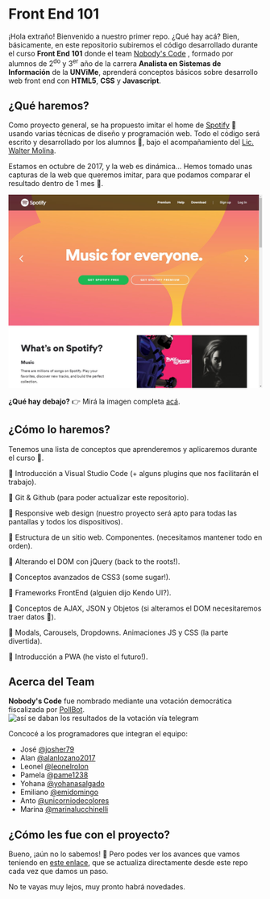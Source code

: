 Front End 101
============
¡Hola extraño! Bienvenido a nuestro primer repo. ¿Qué hay acá? Bien, básicamente, en este repositorio subiremos el código desarrollado durante el curso **Front End 101** donde el team [Nobody's Code](https://github.com/orgs/UNViMe/teams/nobody-s-code/members) , formado por alumnos de 2<sup>do</sup> y 3<sup>er</sup> año de la carrera **Analista en Sistemas de Información** de la **UNViMe**, aprenderá conceptos básicos sobre desarrollo web front end con **HTML5**,  **CSS** y **Javascript**.

¿Qué haremos?
-------------
Como proyecto general, se ha propuesto imitar el home de [Spotify](spotify.com) :musical_note: usando varias técnicas de diseño y programación web. Todo el código será escrito y desarrollado por los alumnos :muscle:, bajo el acompañamiento del [Lic. Walter Molina](https://github.com/waltermolina).

Estamos en octubre de 2017, y la web es dinámica... Hemos tomado unas capturas de la web que queremos imitar, para que podamos comparar el resultado dentro de 1 mes :calendar:.

![así se ve la web de Spotify](https://raw.githubusercontent.com/UNViMe/FrontEnd-101/master/Spotify20171018/spotify1PC.jpg)

**¿Qué hay debajo?** :point_right: Mirá la imagen completa [acá](https://raw.githubusercontent.com/UNViMe/FrontEnd-101/master/Spotify20171018/SpotifyPC-100.jpg).

¿Cómo lo haremos?
-------------
Tenemos una lista de conceptos que aprenderemos y aplicaremos durante el curso :page_with_curl:.

:black_square_button: Introducción a Visual Studio Code (+ alguns plugins que nos facilitarán el trabajo).

:black_square_button: Git & Github (para poder actualizar este repositorio).

:black_square_button: Responsive web design (nuestro proyecto será apto para todas las pantallas y todos los dispositivos).

:black_square_button: Estructura de un sitio web. Componentes. (necesitamos mantener todo en orden).

:black_square_button: Alterando el DOM con jQuery (back to the roots!).

:black_square_button: Conceptos avanzados de CSS3 (some sugar!).

:black_square_button: Frameworks FrontEnd (alguien dijo Kendo UI?).

:black_square_button: Conceptos de AJAX, JSON y Objetos (si alteramos el DOM necesitaremos traer datos :information_desk_person:).

:black_square_button: Modals, Carousels, Dropdowns. Animaciones JS y CSS (la parte divertida).

:black_square_button: Introducción a PWA (he visto el futuro!).

Acerca del Team
---------------

**Nobody's Code** fue nombrado mediante una votación democrática fiscalizada por [PollBot](https://storebot.me/bot/v0te_bot).
![así se daban los resultados de la votación vía telegram](https://i.imgur.com/zku2pkg.jpg)

Concocé a los programadores que integran el equipo:
 - José [@josher79](https://github.com/Josher79) 
 - Alan [@alanlozano2017](https://github.com/alanlozano2017) 
 - Leonel [@leonelrolon](https://github.com/leonelrolon) 
 - Pamela	[@pame1238](https://github.com/pame1238)
 - Yohana [@yohanasalgado](https://github.com/yohanasalgado) 
 - Emiliano [@emidomingo](https://github.com/emidomingo)
 - Anto [@unicorniodecolores](https://github.com/unicorniodecolores)
 - Marina [@marinalucchinelli](https://github.com/marinalucchinelli)

¿Cómo les fue con el proyecto?
------------------------------
Bueno, ¡aún no lo sabemos! :see_no_evil: Pero podes ver los avances que vamos teniendo en [este enlace](https://unvime.github.io/FrontEnd-101/), que se actualiza directamente desde este repo cada vez que damos un paso.

No te vayas muy lejos, muy pronto habrá novedades.
